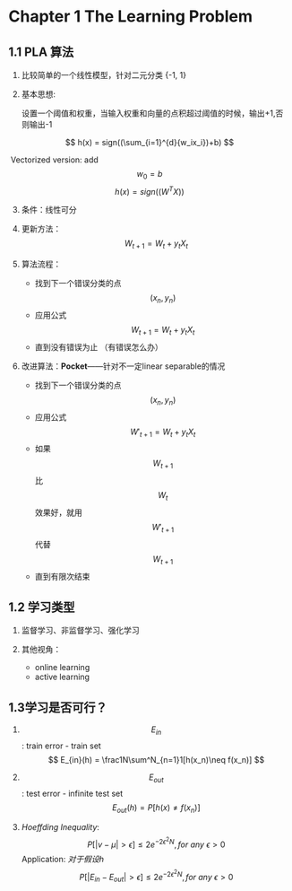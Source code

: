 # Chapter 1 The Learning Problem

## 1.1 PLA 算法
1. 比较简单的一个线性模型，针对二元分类 {-1, 1}

2. 基本思想:

   设置一个阈值和权重，当输入权重和向量的点积超过阈值的时候，输出+1,否则输出-1

   

$$
h(x) = sign((\sum_{i=1}^{d}{w_ix_i})+b)
$$

​			Vectorized version: add $$w_0=b$$ 
$$
h(x) = sign((W^TX))
$$

3. 条件：线性可分

4. 更新方法：
   $$
   W_{t+1} = W_t +y_tX_t
   $$

5. 算法流程：
   * 找到下一个错误分类的点$$(x_n,y_n)$$ 
   * 应用公式$$W_{t+1} = W_t +y_tX_t$$
   * 直到没有错误为止 （有错误怎么办）

6. 改进算法：**Pocket**——针对不一定linear separable的情况
   - 找到下一个错误分类的点$$(x_n,y_n)$$
   - 应用公式$$W'_{t+1} = W_t +y_tX_t$$
   - 如果$$W_{t+1}$$比$$W_t$$效果好，就用$$W'_{t+1}$$代替$$W_{t+1}$$ 
   - 直到有限次结束

## 1.2 学习类型

1. 监督学习、非监督学习、强化学习

2. 其他视角：
   - online learning
   - active learning

## 1.3学习是否可行？

1. $$E_{in}$$ : train error - train set
   $$
   E_{in}(h) = \frac1N\sum^N_{n=1}1[h(x_n)\neq f(x_n)]
   $$
   
2. $$E_{out}$$: test error  - infinite test set
   $$
   E_{out}(h) = P[h(x)\neq f(x_n)]
   $$
   

3. *Hoeffding Inequality*:
   $$
   P[|v-\mu|>\epsilon]\leq2e^{-2\epsilon^2N} , for\ any\ \epsilon>0
   $$
   Application: *对于假设h*
   $$
   P[|E_{in}-E_{out}|>\epsilon]\leq2e^{-2\epsilon^2N} , for\ any\ \epsilon>0
   $$

